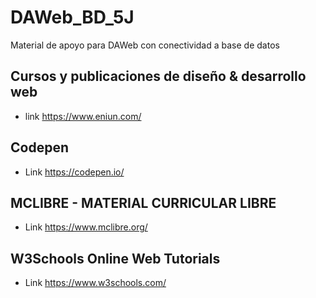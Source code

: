 # DAWeb_BD_5J
Material de apoyo para DAWeb con conectividad a base de datos

## Cursos y publicaciones de diseño & desarrollo web
- link https://www.eniun.com/
## Codepen
- Link https://codepen.io/
## MCLIBRE - MATERIAL CURRICULAR LIBRE
- Link https://www.mclibre.org/
## W3Schools Online Web Tutorials
- Link https://www.w3schools.com/
